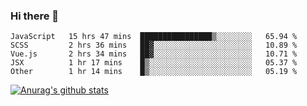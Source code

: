 ### Hi there 👋



<!--
**webB1an/webB1an** is a ✨ _special_ ✨ repository because its `README.md` (this file) appears on your GitHub profile.

Here are some ideas to get you started:

- 🔭 I’m currently working on ...
- 🌱 I’m currently learning ...
- 👯 I’m looking to collaborate on ...
- 🤔 I’m looking for help with ...
- 💬 Ask me about ...
- 📫 How to reach me: ...
- 😄 Pronouns: ...
- ⚡ Fun fact: ...
-->

<!--START_SECTION:waka-->
```text
JavaScript   15 hrs 47 mins  ████████████████▒░░░░░░░░   65.94 % 
SCSS         2 hrs 36 mins   ██▓░░░░░░░░░░░░░░░░░░░░░░   10.89 % 
Vue.js       2 hrs 34 mins   ██▓░░░░░░░░░░░░░░░░░░░░░░   10.71 % 
JSX          1 hr 17 mins    █▒░░░░░░░░░░░░░░░░░░░░░░░   05.37 % 
Other        1 hr 14 mins    █▒░░░░░░░░░░░░░░░░░░░░░░░   05.19 % 
```
<!--END_SECTION:waka-->


[![Anurag's github stats](https://github-readme-stats.vercel.app/api?username=webB1an&show_icons=true&theme=radical)](https://github.com/anuraghazra/github-readme-stats)

